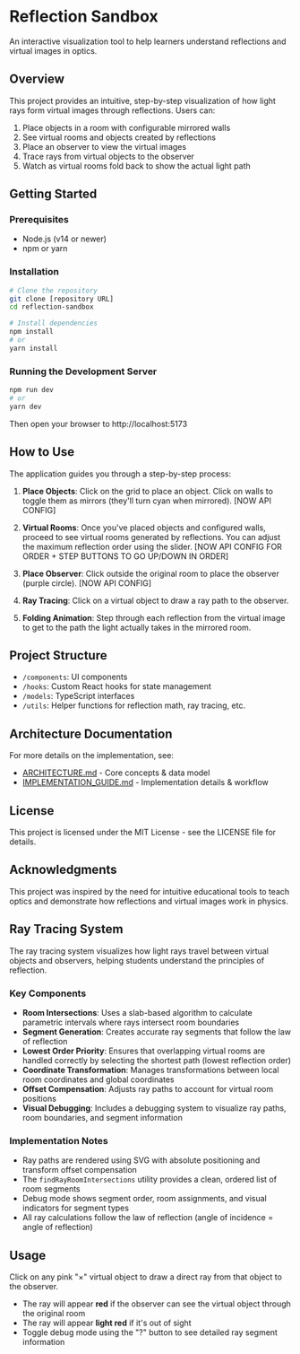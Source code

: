 # Reflection Sandbox

An interactive visualization tool to help learners understand reflections and virtual images in optics.

## Overview

This project provides an intuitive, step-by-step visualization of how light rays form virtual images through reflections. Users can:

1. Place objects in a room with configurable mirrored walls
2. See virtual rooms and objects created by reflections
3. Place an observer to view the virtual images
4. Trace rays from virtual objects to the observer
5. Watch as virtual rooms fold back to show the actual light path

## Getting Started

### Prerequisites

- Node.js (v14 or newer)
- npm or yarn

### Installation

```bash
# Clone the repository
git clone [repository URL]
cd reflection-sandbox

# Install dependencies
npm install
# or
yarn install
```

### Running the Development Server

```bash
npm run dev
# or
yarn dev
```

Then open your browser to http://localhost:5173

## How to Use

The application guides you through a step-by-step process:

1. **Place Objects**: Click on the grid to place an object. Click on walls to toggle them as mirrors (they'll turn cyan when mirrored). [NOW API CONFIG]

2. **Virtual Rooms**: Once you've placed objects and configured walls, proceed to see virtual rooms generated by reflections. You can adjust the maximum reflection order using the slider. [NOW API CONFIG FOR ORDER + STEP BUTTONS TO GO UP/DOWN IN ORDER]

3. **Place Observer**: Click outside the original room to place the observer (purple circle). [NOW API CONFIG]

4. **Ray Tracing**: Click on a virtual object to draw a ray path to the observer.

5. **Folding Animation**: Step through each reflection from the virtual image to get to the path the light actually takes in the mirrored room.

## Project Structure

- `/components`: UI components
- `/hooks`: Custom React hooks for state management
- `/models`: TypeScript interfaces
- `/utils`: Helper functions for reflection math, ray tracing, etc.

## Architecture Documentation

For more details on the implementation, see:
- [ARCHITECTURE.md](./ARCHITECTURE.md) - Core concepts & data model
- [IMPLEMENTATION_GUIDE.md](./IMPLEMENTATION_GUIDE.md) - Implementation details & workflow

## License

This project is licensed under the MIT License - see the LICENSE file for details.

## Acknowledgments

This project was inspired by the need for intuitive educational tools to teach optics and demonstrate how reflections and virtual images work in physics.

## Ray Tracing System

The ray tracing system visualizes how light rays travel between virtual objects and observers, helping students understand the principles of reflection.

### Key Components

- **Room Intersections**: Uses a slab-based algorithm to calculate parametric intervals where rays intersect room boundaries
- **Segment Generation**: Creates accurate ray segments that follow the law of reflection
- **Lowest Order Priority**: Ensures that overlapping virtual rooms are handled correctly by selecting the shortest path (lowest reflection order)
- **Coordinate Transformation**: Manages transformations between local room coordinates and global coordinates
- **Offset Compensation**: Adjusts ray paths to account for virtual room positions 
- **Visual Debugging**: Includes a debugging system to visualize ray paths, room boundaries, and segment information

### Implementation Notes

- Ray paths are rendered using SVG with absolute positioning and transform offset compensation
- The `findRayRoomIntersections` utility provides a clean, ordered list of room segments
- Debug mode shows segment order, room assignments, and visual indicators for segment types
- All ray calculations follow the law of reflection (angle of incidence = angle of reflection)

## Usage

Click on any pink "×" virtual object to draw a direct ray from that object to the observer.
- The ray will appear **red** if the observer can see the virtual object through the original room
- The ray will appear **light red** if it's out of sight
- Toggle debug mode using the "?" button to see detailed ray segment information